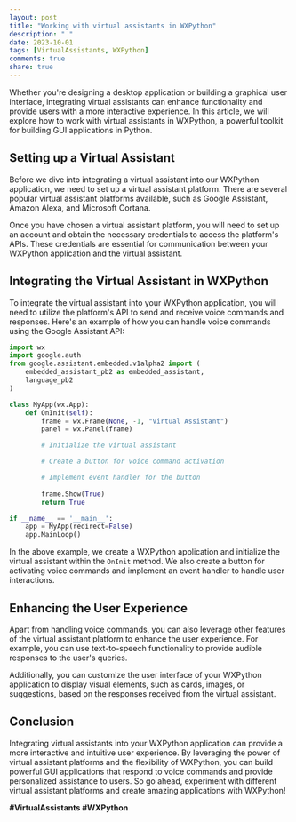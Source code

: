 ```yaml
---
layout: post
title: "Working with virtual assistants in WXPython"
description: " "
date: 2023-10-01
tags: [VirtualAssistants, WXPython]
comments: true
share: true
---
```


Whether you're designing a desktop application or building a graphical user interface, integrating virtual assistants can enhance functionality and provide users with a more interactive experience. In this article, we will explore how to work with virtual assistants in WXPython, a powerful toolkit for building GUI applications in Python.

## Setting up a Virtual Assistant

Before we dive into integrating a virtual assistant into our WXPython application, we need to set up a virtual assistant platform. There are several popular virtual assistant platforms available, such as Google Assistant, Amazon Alexa, and Microsoft Cortana.

Once you have chosen a virtual assistant platform, you will need to set up an account and obtain the necessary credentials to access the platform's APIs. These credentials are essential for communication between your WXPython application and the virtual assistant.

## Integrating the Virtual Assistant in WXPython

To integrate the virtual assistant into your WXPython application, you will need to utilize the platform's API to send and receive voice commands and responses. Here's an example of how you can handle voice commands using the Google Assistant API:

```python
import wx
import google.auth
from google.assistant.embedded.v1alpha2 import (
    embedded_assistant_pb2 as embedded_assistant,
    language_pb2
)

class MyApp(wx.App):
    def OnInit(self):
        frame = wx.Frame(None, -1, "Virtual Assistant")
        panel = wx.Panel(frame)

        # Initialize the virtual assistant

        # Create a button for voice command activation

        # Implement event handler for the button
        
        frame.Show(True)
        return True

if __name__ == '__main__':
    app = MyApp(redirect=False)
    app.MainLoop()
```

In the above example, we create a WXPython application and initialize the virtual assistant within the `OnInit` method. We also create a button for activating voice commands and implement an event handler to handle user interactions.

## Enhancing the User Experience

Apart from handling voice commands, you can also leverage other features of the virtual assistant platform to enhance the user experience. For example, you can use text-to-speech functionality to provide audible responses to the user's queries.

Additionally, you can customize the user interface of your WXPython application to display visual elements, such as cards, images, or suggestions, based on the responses received from the virtual assistant.

## Conclusion

Integrating virtual assistants into your WXPython application can provide a more interactive and intuitive user experience. By leveraging the power of virtual assistant platforms and the flexibility of WXPython, you can build powerful GUI applications that respond to voice commands and provide personalized assistance to users. So go ahead, experiment with different virtual assistant platforms and create amazing applications with WXPython!

**#VirtualAssistants #WXPython**